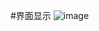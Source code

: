#界面显示
![image](https://github.com/horo2016/openCRobotics/new/master/tcpCameraPlayer/20220721132527.jpg)
